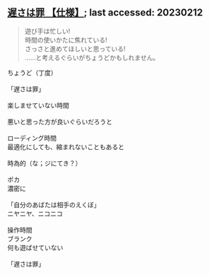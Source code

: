 ## [遅さは罪 【仕様】](https://www.youtube.com/watch?v=yu7BDkENnNM); last accessed: 20230212

> 遊び手は忙しい! <br/>
> 時間の使いかたに焦れている! <br/>
> さっさと進めてほしいと思っている!<br/> 
> ……と考えるぐらいがちょうどかもしれません｡

ちょうど（丁度）<br/> 
<br/> 
「遅さは罪」<br/> 
<br/> 
楽しませていない時間<br/> 
<br/> 
悪いと思った方が良いぐらいだろうと<br/> 
<br/> 
ローディング時間<br/> 
最適化にしても、縮まれないこともあると<br/> 
<br/> 
時為的（な；ジにてき？）<br/> 
<br/> 
ポカ<br/> 
濃密に<br/> 
<br/> 
「自分のあばたは相手のえくぼ」<br/> 
ニヤニヤ、ニコニコ<br/> 
<br/> 
操作時間<br/> 
ブランク<br/> 
何も遊ばせていない<br/> 
<br/> 
「遅さは罪」
